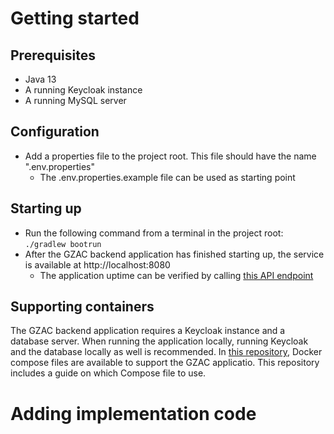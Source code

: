 # Getting started
## Prerequisites
- Java 13
- A running Keycloak instance
- A running MySQL server

## Configuration
- Add a properties file to the project root. This file should have the name ".env.properties"
  - The .env.properties.example file can be used as starting point

## Starting up
- Run the following command from a terminal in the project root: ```./gradlew bootrun```
- After the GZAC backend application has finished starting up, the service is available at http://localhost:8080
  - The application uptime can be verified by calling [this API endpoint](http://localhost:8080/api/ping)

## Supporting containers
The GZAC backend application requires a Keycloak instance and a database server. When running the application locally, running Keycloak and the database locally as well is recommended. In [this repository](https://github.com/generiekzaakafhandelcomponent/gzac-docker-compose), Docker compose files are available to support the GZAC applicatio. This repository includes a guide on which Compose file to use.

# Adding implementation code
